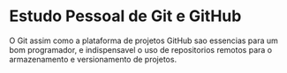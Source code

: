 # Estudo Pessoal de Git e GitHub
O Git assim como a plataforma de projetos GitHub sao essencias para um bom programador, e indispensavel o uso de repositorios remotos para o armazenamento e versionamento de projetos.

